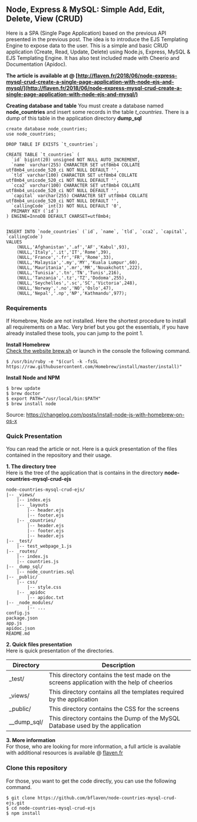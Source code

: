 








## Node, Express & MySQL: Simple Add, Edit, Delete, View (CRUD)
Here is a SPA (Single Page Application) based on the previous API presented in the previous post. The idea is to introduce the EJS Templating Engine to expose data to the user. This is a simple and basic CRUD application (Create, Read, Update, Delete) using Node.js, Express, MySQL & EJS Templating Engine. It has also test included made with Cheerio and Documentation (Apidoc).

**The article is available at @ [http://flaven.fr/2018/06/node-express-mysql-crud-create-a-single-page-application-with-node-ejs-and-mysql/](http://flaven.fr/2018/06/node-express-mysql-crud-create-a-single-page-application-with-node-ejs-and-mysql/)**


**Creating database and table**
You must create a database named **node_countries** and insert some records in the table *t_countries*. There is a dump of this table in the application directory **dump_sql**

```
create database node_countries;
use node_countries;

DROP TABLE IF EXISTS `t_countries`;

CREATE TABLE `t_countries` (
  `id` bigint(20) unsigned NOT NULL AUTO_INCREMENT,
  `name` varchar(255) CHARACTER SET utf8mb4 COLLATE utf8mb4_unicode_520_ci NOT NULL DEFAULT '',
  `tld` varchar(100) CHARACTER SET utf8mb4 COLLATE utf8mb4_unicode_520_ci NOT NULL DEFAULT '',
  `cca2` varchar(100) CHARACTER SET utf8mb4 COLLATE utf8mb4_unicode_520_ci NOT NULL DEFAULT '',
  `capital` varchar(255) CHARACTER SET utf8mb4 COLLATE utf8mb4_unicode_520_ci NOT NULL DEFAULT '',
  `callingCode` int(3) NOT NULL DEFAULT '0',
  PRIMARY KEY (`id`)
) ENGINE=InnoDB DEFAULT CHARSET=utf8mb4;


INSERT INTO `node_countries` (`id`, `name`, `tld`, `cca2`, `capital`, `callingCode`)
VALUES
	(NULL,'Afghanistan','.af','AF','Kabul',93),
	(NULL,'Italy','.it','IT','Rome',39),
	(NULL,'France','.fr','FR','Rome',33),
  	(NULL,'Malaysia','.my','MY','Kuala Lumpur',60),
  	(NULL,'Mauritania','.mr','MR','Nouakchott',222),
  	(NULL,'Tunisia','.tn','TN','Tunis',216),
  	(NULL,'Tanzania','.tz','TZ','Dodoma',255),
  	(NULL,'Seychelles','.sc','SC','Victoria',248),
  	(NULL,'Norway','.no','NO','Oslo',47),
  	(NULL,'Nepal','.np','NP','Kathmandu',977);
```


### Requirements

If Homebrew, Node are not installed. Here the shortest procedure to install all requirements on a Mac. Very brief but you got the essentials, if you have already installed these tools, you can jump to the point 1.


**Install Homebrew**<br />
[Check the website brew.sh](https://brew.sh/) or launch in the console the following command.

```
$ /usr/bin/ruby -e "$(curl -k -fsSL https://raw.githubusercontent.com/Homebrew/install/master/install)"
```

**Install Node and NPM**<br />

```
$ brew update
$ brew doctor
$ export PATH="/usr/local/bin:$PATH"
$ brew install node
```
Source: <a href="https://changelog.com/posts/install-node-js-with-homebrew-on-os-x" target="_blank">https://changelog.com/posts/install-node-js-with-homebrew-on-os-x</a>


### Quick Presentation

You can read the article or not. Here is a quick presentation of the files contained in the repository and their usage.

**1. The directory tree**<br />
Here is the tree of the application that is contains in the directory **node-countries-mysql-crud-ejs** 

```
node-countries-mysql-crud-ejs/
|-- _views/
    |-- index.ejs
    |-- _layouts
        |-- header.ejs
        |-- footer.ejs
    |-- _countries/
        |-- header.ejs
        |-- footer.ejs
        |-- header.ejs
|-- _test/
    |-- test_webpage_1.js
|-- _routes/
    |-- index.js
    |-- countries.js
|-- _dump_sql/
    |-- node_countries.sql
|-- _public/
    |-- css/
        |-- style.css
    |-- _apidoc
        |-- apidoc.txt
|-- _node_modules/
        |-- ...    
config.js
package.json  
app.js
apidoc.json
README.md
```

**2. Quick files presentation**<br />
Here is quick presentation of the directories.


Directory  | Description |
------------- | ------------- |
_test/ | This directory contains the test made on the screens application with the help of cheerios |
_views/ | This directory contains all the templates required by the application |
_public/ | This directory contains the CSS for the screens |
__dump_sql/ | This directory contains the Dump of the MySQL Database used by the application |


**3. More information**<br />
For those, who are looking for more information, a full article is available with additional resources is available @ [flaven.fr](http://flaven.fr/2018/06/node-express-mysql-crud-create-a-single-page-application-with-node-ejs-and-mysql/)


### Clone this repository

For those, you want to get the code directly, you can use the following command.

```
$ git clone https://github.com/bflaven/node-countries-mysql-crud-ejs.git
$ cd node-countries-mysql-crud-ejs
$ npm install
```















